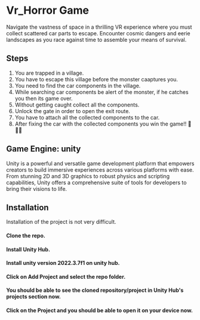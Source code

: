 # Vr_Horror Game
Navigate the vastness of space in a thrilling VR experience where you must collect scattered car parts to escape. Encounter cosmic dangers and eerie landscapes as you race against time to assemble your means of survival.

## Steps
1. You are trapped in a village.
2. You have to escape this village before the monster caaptures you.
3. You need to find the car components in the village.
4. While searching car components be alert of the monster, if he catches you then its game over.
5. Without getting caught collect all the components.
6. Unlock the gate in order to open the exit route.
7. You have to attach all the collected components to the car.
8. After fixing the car with the collected components you win the game!! 🎉🥳🥳

## Game Engine: unity
Unity is a powerful and versatile game development platform that empowers creators to build immersive experiences across various platforms with ease. From stunning 2D and 3D graphics to robust physics and scripting capabilities, Unity offers a comprehensive suite of tools for developers to bring their visions to life.

## Installation 
Installation of the project is not very difficult.
#### Clone the repo.
#### Install Unity Hub.
#### Install unity version 2022.3.7f1 on unity hub.
#### Click on Add Project and select the repo folder.
#### You should be able to see the cloned repository/project in Unity Hub's projects section now.
#### Click on the Project and you should be able to open it on your device now.

